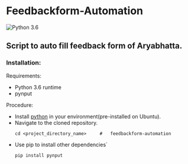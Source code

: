 # Feedbackform-Automation
![Python 3.6](https://img.shields.io/badge/Python-3.6-blue.svg) 
## Script to auto fill feedback form of Aryabhatta.

### Installation:
Requirements:   
- Python 3.6 runtime
- pynput

Procedure:
- Install [python](https://www.python.org/downloads/) in your environment(pre-installed on Ubuntu).
- Navigate to the cloned repository.
    ```
    cd <project_directory_name>     #   feedbackform-automation
    ```
- Use pip to install other dependencies`
    ```
    pip install pynput
    ```
